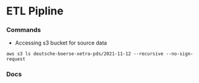 # ETL Pipline 

### Commands
- Accessing s3 bucket for source data 
```
aws s3 ls deutsche-boerse-xetra-pds/2021-11-12 --recursive --no-sign-request
```

### Docs